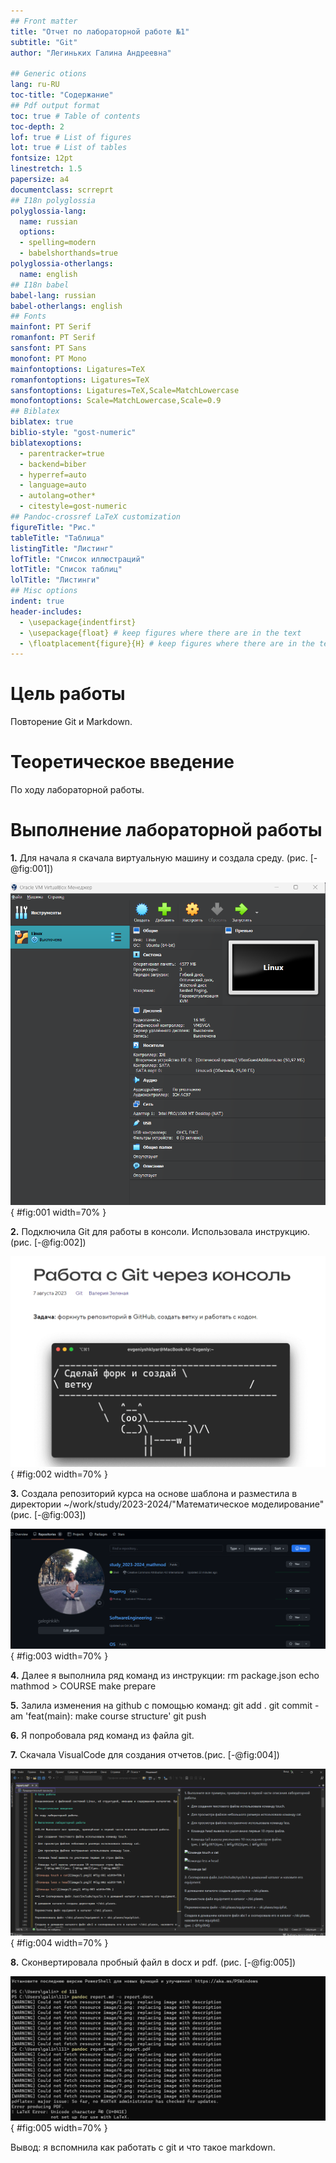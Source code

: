 ```yaml
---
## Front matter
title: "Отчет по лабораторной работе №1"
subtitle: "Git"
author: "Легиньких Галина Андреевна"

## Generic otions
lang: ru-RU
toc-title: "Содержание"
## Pdf output format
toc: true # Table of contents
toc-depth: 2
lof: true # List of figures
lot: true # List of tables
fontsize: 12pt
linestretch: 1.5
papersize: a4
documentclass: scrreprt
## I18n polyglossia
polyglossia-lang:
  name: russian
  options:
  - spelling=modern
  - babelshorthands=true
polyglossia-otherlangs:
  name: english
## I18n babel
babel-lang: russian
babel-otherlangs: english
## Fonts
mainfont: PT Serif
romanfont: PT Serif
sansfont: PT Sans
monofont: PT Mono
mainfontoptions: Ligatures=TeX
romanfontoptions: Ligatures=TeX
sansfontoptions: Ligatures=TeX,Scale=MatchLowercase
monofontoptions: Scale=MatchLowercase,Scale=0.9
## Biblatex
biblatex: true
biblio-style: "gost-numeric"
biblatexoptions:
  - parentracker=true
  - backend=biber
  - hyperref=auto
  - language=auto
  - autolang=other*
  - citestyle=gost-numeric
## Pandoc-crossref LaTeX customization
figureTitle: "Рис."
tableTitle: "Таблица"
listingTitle: "Листинг"
lofTitle: "Список иллюстраций"
lotTitle: "Список таблиц"
lolTitle: "Листинги"
## Misc options
indent: true
header-includes:
  - \usepackage{indentfirst}
  - \usepackage{float} # keep figures where there are in the text
  - \floatplacement{figure}{H} # keep figures where there are in the text
---
```


# Цель работы
Повторение Git и Markdown.

# Теоретическое введение

По ходу лабораторной работы.

# Выполнение лабораторной работы

**1.**  Для начала я скачала виртуальную машину и создала среду.
(рис. [-@fig:001])

![Виртуальная машина](foto/1.png){ #fig:001 width=70% }

**2.** Подключила Git для работы в консоли. Использовала инструкцию.(рис. [-@fig:002])

![Git](foto/2.png){ #fig:002 width=70% }

**3.** Создала репозиторий курса на основе шаблона и разместила в директории ~/work/study/2023-2024/"Математическое моделирование"
(рис. [-@fig:003])

![Репозиторий](foto/3.png){ #fig:003 width=70% }

**4.** Далее я выполнила ряд команд из инструкции:
rm package.json
echo mathmod > COURSE
make prepare

**5.** Залила изменения на github с помощью команд:
git add .
git commit -am 'feat(main): make course structure'
git push

**6.** Я попробовала ряд команд из файла git.

**7.** Скачала VisualCode для создания отчетов.(рис. [-@fig:004])

![Markdown](foto/4.png){ #fig:004 width=70% }

**8.** Сконвертировала пробный файл в docx и pdf. (рис. [-@fig:005])

![Репозиторий](foto/5.png){ #fig:005 width=70% }

Вывод: я вспомнила как работать с git и что такое markdown.





